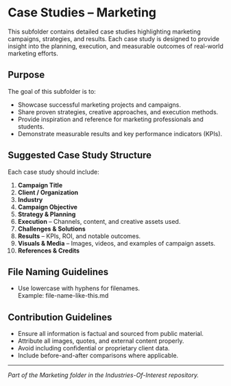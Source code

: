 # Case Studies – Marketing

This subfolder contains detailed case studies highlighting marketing campaigns, strategies, and results. Each case study is designed to provide insight into the planning, execution, and measurable outcomes of real-world marketing efforts.

## Purpose

The goal of this subfolder is to:
- Showcase successful marketing projects and campaigns.
- Share proven strategies, creative approaches, and execution methods.
- Provide inspiration and reference for marketing professionals and students.
- Demonstrate measurable results and key performance indicators (KPIs).

## Suggested Case Study Structure

Each case study should include:
1. **Campaign Title**
2. **Client / Organization**
3. **Industry**
4. **Campaign Objective**
5. **Strategy & Planning**
6. **Execution** – Channels, content, and creative assets used.
7. **Challenges & Solutions**
8. **Results** – KPIs, ROI, and notable outcomes.
9. **Visuals & Media** – Images, videos, and examples of campaign assets.
10. **References & Credits**

## File Naming Guidelines

- Use lowercase with hyphens for filenames.  
  Example:  file-name-like-this.md

## Contribution Guidelines

- Ensure all information is factual and sourced from public material.
- Attribute all images, quotes, and external content properly.
- Avoid including confidential or proprietary client data.
- Include before-and-after comparisons where applicable.

---

*Part of the Marketing folder in the Industries-Of-Interest repository.*

